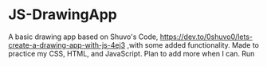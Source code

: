 # JS-DrawingApp
A basic drawing app based on Shuvo's Code, https://dev.to/0shuvo0/lets-create-a-drawing-app-with-js-4ej3 ,with some added functionality. Made to practice my CSS, HTML, and JavaScript. Plan to add more when I can. 
Run 
